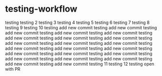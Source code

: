 # testing-workflow

testing
testing 2
testing 3
testing 4
testing 5
testing 6
testing 7
testing 8
testing 9
testing 10
testing add new commit
testing add new commit
testing add new commit
testing add new commit
testing add new commit
testing add new commit
testing add new commit
testing add new commit
testing add new commit
testing add new commit
testing add new commit
testing add new commit
testing add new commit
testing add new commit
testing add new commit
testing add new commit
testing add new commit
testing add new commit
testing add new commit
testing add new commit
testing add new commit
testing add new commit
testing 11
testing 12
testing open with PR
